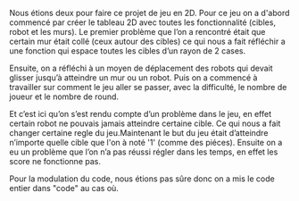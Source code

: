  

Nous étions deux pour faire ce projet de jeu en 2D. Pour ce jeu on a d'abord commencé par créer 
le tableau 2D avec toutes les fonctionnalité (cibles, robot et les murs). Le premier problème que l’on a rencontré était que certain mur était collé (ceux autour des cibles) ce qui nous a fait réfléchir a une fonction qui espace toutes les cibles d’un rayon de 2 cases.


Ensuite, on a réfléchi à un moyen de déplacement des robots qui devait glisser jusqu’à atteindre un mur ou un robot. Puis on a commencé à travailler sur comment le jeu aller se passer, avec la difficulté, le nombre de joueur et le nombre de round.


Et c’est ici qu’on s’est rendu compte d’un problème dans le jeu, en effet certain robot ne pouvais jamais atteindre certaine cible. Ce qui nous a fait changer certaine regle du jeu.Maintenant le but du jeu était d’atteindre n’importe quelle cible que l'on à noté '1' (comme des piéces).
Ensuite on a eu un problème que l’on n’a pas réussi régler dans les temps, en effet les score ne fonctionne pas.

Pour la modulation du code, nous étions pas sûre donc on a mis le code entier dans "code" au cas où.

                               
